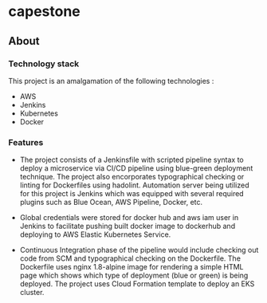 # capestone

## About
### Technology stack
This project is an amalgamation of the following technologies :
* AWS
* Jenkins
* Kubernetes
* Docker

### Features
* The project consists of a Jenkinsfile with scripted pipeline syntax to deploy a microservice via CI/CD pipeline using blue-green deployment technique. The project also encorporates typographical checking or linting for Dockerfiles using hadolint. Automation server being utilized for this project is Jenkins which was equipped with several required plugins such as Blue Ocean, AWS Pipeline, Docker, etc.
* Global credentials were stored for docker hub and aws iam user in Jenkins to facilitate pushing built docker image to dockerhub and deploying to AWS Elastic Kubernetes Service.

* Continuous Integration phase of the pipeline would include checking out code from SCM and typographical checking on the Dockerfile. The Dockerfile uses nginx 1.8-alpine image for rendering a simple HTML page which shows which type of deployment (blue or green) is being deployed.
The project uses Cloud Formation template to deploy an EKS cluster.





